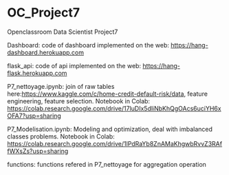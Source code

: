 # OC_Project7
Openclassroom Data Scientist Project7

Dashboard: code of dashboard implemented on the web: https://hang-dashboard.herokuapp.com

flask_api: code of api implemented on the web: https://hang-flask.herokuapp.com

P7_nettoyage.ipynb: join of raw tables here:https://www.kaggle.com/c/home-credit-default-risk/data, feature engineering, feature selection. Notebook in Colab: https://colab.research.google.com/drive/17luDIx5dliNbKhQgOAcs6uciYH6xOFA7?usp=sharing

P7_Modelisation.ipynb: Modeling and optimization, deal with imbalanced classes problems. Notebook in Colab: https://colab.research.google.com/drive/1lPdRaYb8ZnAMaKhgwbRvvZ3RAffWXsZs?usp=sharing

functions: functions refered in P7_nettoyage for aggregation operation 
